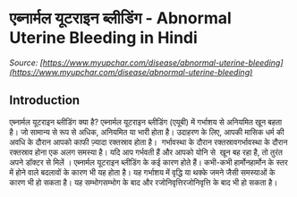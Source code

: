 # एब्नार्मल यूटराइन ब्लीडिंग - Abnormal Uterine Bleeding in Hindi
_Source: [https://www.myupchar.com/disease/abnormal-uterine-bleeding](https://www.myupchar.com/disease/abnormal-uterine-bleeding)_

## Introduction
एब्नार्मल यूटराइन ब्लीडिंग क्या है?
एब्नार्मल यूटराइन ब्लीडिंग (एयूबी) में गर्भाशय से अनियमित खून बहता है। जो सामान्य से रूप से अधिक, अनियमित या भारी होता है। उदाहरण के लिए, आपकी मासिक धर्म की अवधि के दौरान आपको काफी ज़्यादा रक्तस्राव होता है। 
गर्भावस्था के दौरान रक्तस्रावगर्भावस्था के दौरान रक्तस्राव होना एक अलग समस्या है। यदि आप गर्भवती हैं और आपको योनि से  खून बह रहा है, तो तुरंत अपने डॉक्टर से मिलें ।
एब्नार्मल यूटराइन ब्लीडिंग के कई कारण होते हैं। कभी-कभी हार्मोनहार्मोन के स्तर में होने वाले बदलावों के कारण भी यह होता है। यह गर्भाशय में वृद्धि या थक्के जमने जैसी समस्याओं के कारण भी हो सकता है। यह सम्भोगसम्भोग के बाद और रजोनिवृत्तिरजोनिवृत्ति के बाद भी हो सकता है।


